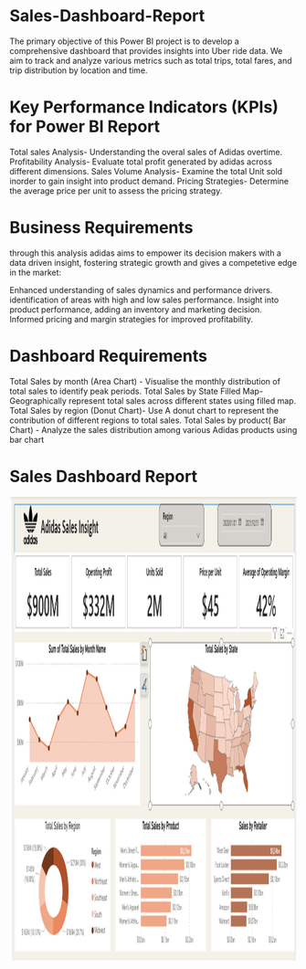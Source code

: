 # Sales-Dashboard-Report

The primary objective of this Power BI project is to develop a comprehensive dashboard that provides insights into Uber ride data. We aim to track and analyze various metrics such as total trips, total fares, and trip distribution by location and time.

# Key Performance Indicators (KPIs) for Power BI Report
Total sales Analysis- Understanding the overal sales of Adidas overtime.
Profitability Analysis- Evaluate total profit generated by adidas across different dimensions.
Sales Volume Analysis- Examine the total Unit sold inorder to gain insight into product demand.
Pricing Strategies- Determine the average price per unit to assess the pricing strategy.

# Business Requirements
through this analysis adidas aims to empower its decision makers with a data driven insight, fostering strategic growth and gives a competetive edge  in  the market:

Enhanced understanding of sales dynamics and performance drivers.
identification of areas with high and low sales performance.
Insight into product performance, adding an inventory and marketing decision.
Informed pricing and margin strategies for improved profitability.

# Dashboard Requirements
Total Sales by month (Area Chart) - Visualise the monthly distribution of total sales to identify peak periods.
Total Sales by State Filled Map- Geographically represent total sales across different states using filled map.
Total Sales by region (Donut Chart)- Use A donut chart to represent the contribution of different regions to total sales.
Total Sales by product( Bar Chart) - Analyze the sales distribution among various Adidas products using bar chart

# Sales Dashboard Report
  <img width="1780" height="812" alt="Sales dashboard report" src=" https://github.com/Tafadzwa740/Sales-Dashboard-Report/blob/main/Sales%20dahboard%20report.png " />

              
